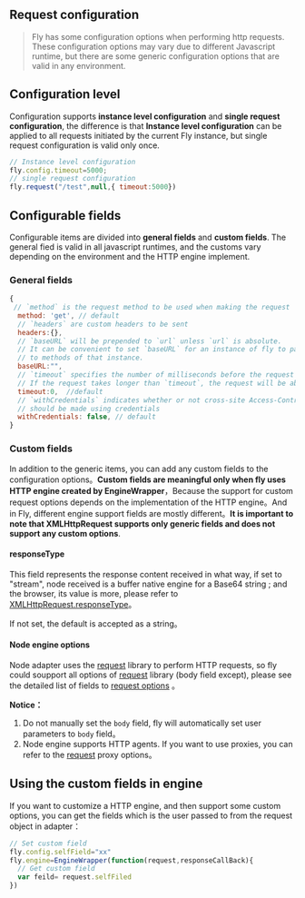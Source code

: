 ## Request configuration



> Fly has some configuration options when performing http requests. These configuration options may vary due to different Javascript runtime, but there are some generic configuration options that are valid in any environment.



## Configuration level

Configuration supports **instance level configuration** and **single request configuration**, the difference is that **Instance level configuration** can be applied to all requests initiated by the current Fly instance, but single request configuration is valid only once.

```javascript
// Instance level configuration
fly.config.timeout=5000;
// single request configuration
fly.request("/test",null,{ timeout:5000})
```



## Configurable fields

Configurable items are divided into **general fields** and **custom fields**. The general fied is valid in all javascript runtimes, and the customs vary depending on the environment and the HTTP engine implement.

### General fields

```javascript
{
 // `method` is the request method to be used when making the request
  method: 'get', // default
  // `headers` are custom headers to be sent
  headers:{},
  // `baseURL` will be prepended to `url` unless `url` is absolute.
  // It can be convenient to set `baseURL` for an instance of fly to pass relative URLs
  // to methods of that instance.   
  baseURL:"",
  // `timeout` specifies the number of milliseconds before the request times out.
  // If the request takes longer than `timeout`, the request will be aborted.  
  timeout:0,  //default
  // `withCredentials` indicates whether or not cross-site Access-Control requests
  // should be made using credentials
  withCredentials: false, // default
}
```

### Custom fields

In addition to the generic items, you can add any custom fields to the configuration options。**Custom fields are meaningful only when fly uses HTTP engine created by EngineWrapper**，Because the support for custom request options depends on the implementation of the HTTP engine。And in Fly, different engine support fields are mostly different。**It is important to note that XMLHttpRequest supports only generic fields and does not support any custom options**.

#### **responseType**

This field represents the response content received in what way, if set to "stream", node received is a buffer native engine for a Base64 string ; and the browser, its value is more, please refer to [XMLHttpRequest.responseType](https://developer.mozilla.org/en-US/docs/Web/API/XMLHttpRequest/responseType)。

If not set, the default is accepted as a string。

#### Node engine options

Node adapter uses the [request](https://github.com/request/request) library to perform HTTP requests,  so  fly could soupport all options of [request](https://github.com/request/request) library (body field except),  please see the detailed list of fields to  [request options](https://github.com/request/request#requestoptions-callback ) 。

**Notice：**

1. Do not manually set the `body` field, fly will automatically set user parameters to `body` field。
2. Node engine supports HTTP agents. If you want to use proxies, you can refer to the [request](https://github.com/request/request) proxy options。

## Using the custom  fields in engine

If you want to customize a HTTP engine, and then support some custom options, you can get the fields which is the user passed to  from the request object in adapter：

```javascript
// Set custom field
fly.config.selfField="xx"
fly.engine=EngineWrapper(function(request,responseCallBack){
  // Get custom field
  var feild= request.selfFiled
})
```

